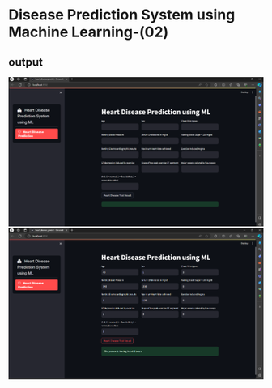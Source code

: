 # Disease Prediction System using Machine Learning-(02)

## output 

<img src="https://github.com/Nikithathota/Disease-Prediction-System-using-Machine-Learning-02/blob/main/image-1.png" />

<img src="https://github.com/Nikithathota/Disease-Prediction-System-using-Machine-Learning-02/blob/main/image-2.png" />
